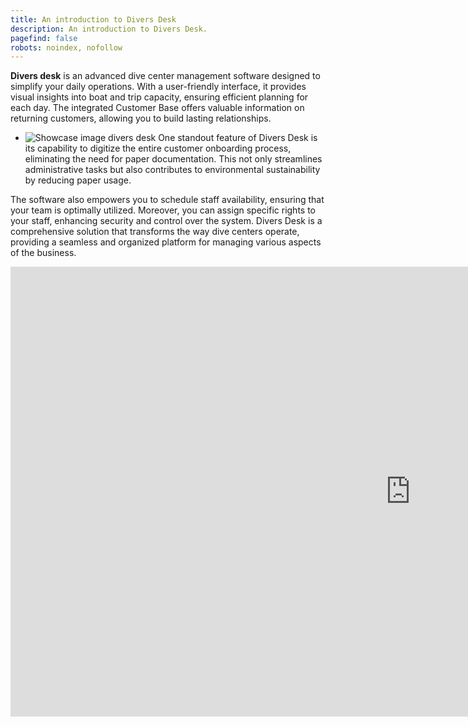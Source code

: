 ```yaml
---
title: An introduction to Divers Desk
description: An introduction to Divers Desk.
pagefind: false
robots: noindex, nofollow
---
```


**Divers desk** is an advanced dive center management software designed to simplify your daily operations. With a user-friendly interface, it provides visual insights into boat and trip capacity, ensuring efficient planning for each day. The integrated Customer Base offers valuable information on returning customers, allowing you to build lasting relationships.
- ![Showcase image divers desk](/images/Divers_desk_own_screen.png)
One standout feature of Divers Desk is its capability to digitize the entire customer onboarding process, eliminating the need for paper documentation. This not only streamlines administrative tasks but also contributes to environmental sustainability by reducing paper usage.

The software also empowers you to schedule staff availability, ensuring that your team is optimally utilized. Moreover, you can assign specific rights to your staff, enhancing security and control over the system. Divers Desk is a comprehensive solution that transforms the way dive centers operate, providing a seamless and organized platform for managing various aspects of the business.

<iframe width="1280" height="720" src="https://www.youtube.com/embed/QUUr5A2rRKw" 
title="Divers Desk" frameborder="0" allow="accelerometer; autoplay; clipboard-write; encrypted-media; 
gyroscope; picture-in-picture; web-share" allowfullscreen></iframe>
